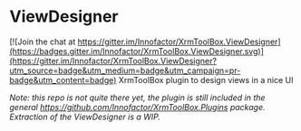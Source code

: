 # ViewDesigner

[![Join the chat at https://gitter.im/Innofactor/XrmToolBox.ViewDesigner](https://badges.gitter.im/Innofactor/XrmToolBox.ViewDesigner.svg)](https://gitter.im/Innofactor/XrmToolBox.ViewDesigner?utm_source=badge&utm_medium=badge&utm_campaign=pr-badge&utm_content=badge)
XrmToolBox plugin to design views in a nice UI

_Note: this repo is not quite there yet, the plugin is still included in the general https://github.com/Innofactor/XrmToolBox.Plugins package. Extraction of the ViewDesigner is a WIP._
